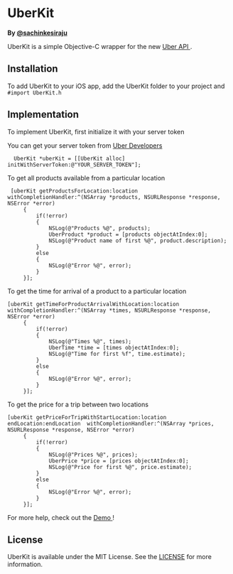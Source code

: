 UberKit
=======

<b>By <a href = https://twitter.com/sachinkesiraju> @sachinkesiraju </a></b>

UberKit is a simple Objective-C wrapper for the new <a href = http://developer.uber.com> Uber API </a>.

<h2> Installation </h2>

To add UberKit to your iOS app, add the UberKit folder to your project and `#import UberKit.h` 

<h2> Implementation </h2>

To implement UberKit, first initialize it with your server token

You can get your server token from <a href = http://developer.uber.com> Uber Developers </a>

```
  UberKit *uberKit = [[UberKit alloc] initWithServerToken:@"YOUR_SERVER_TOKEN"];
```

To get all products available from a particular location

```
 [uberKit getProductsForLocation:location withCompletionHandler:^(NSArray *products, NSURLResponse *response, NSError *error)
     {
         if(!error)
         {
             NSLog(@"Products %@", products);
             UberProduct *product = [products objectAtIndex:0];
             NSLog(@"Product name of first %@", product.description);
         }
         else
         {
             NSLog(@"Error %@", error);
         }
     }];
```

To get the time for arrival of a product to a particular location
```
[uberKit getTimeForProductArrivalWithLocation:location withCompletionHandler:^(NSArray *times, NSURLResponse *response, NSError *error)
     {
         if(!error)
         {
             NSLog(@"Times %@", times);
             UberTime *time = [times objectAtIndex:0];
             NSLog(@"Time for first %f", time.estimate);
         }
         else
         {
             NSLog(@"Error %@", error);
         }
     }];
```

To get the price for a trip between two locations
```
[uberKit getPriceForTripWithStartLocation:location endLocation:endLocation  withCompletionHandler:^(NSArray *prices, NSURLResponse *response, NSError *error)
     {
         if(!error)
         {
             NSLog(@"Prices %@", prices);
             UberPrice *price = [prices objectAtIndex:0];
             NSLog(@"Price for first %@", price.estimate);
         }
         else
         {
             NSLog(@"Error %@", error);
         }
     }];
```
For more help, check out the <a href = https://github.com/sachinkesiraju/UberKit/tree/master/UberKitDemo> Demo </a>!

<h2> License </h2>

UberKit is available under the MIT License. See the <a href = https://github.com/sachinkesiraju/UberKit/blob/master/LICENSE>LICENSE</a> for more information.
